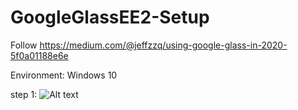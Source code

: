 # GoogleGlassEE2-Setup

Follow https://medium.com/@jeffzzq/using-google-glass-in-2020-5f0a01188e6e

Environment: Windows 10

step 1:
![Alt text](C:\Users\colgx\Desktop\step1.jpg?raw=true "step 1")

